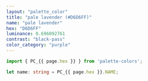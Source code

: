 ```yaml
---
layout: "palette_color"
title: "pale lavender (#D6D6FF)"
name: "pale lavender"
hex: "D6D6FF"
luminance: 0.696092761
contrast: "black-pass"
color_category: "purple"
---
```


```typescript
import { PC_{{ page.hex }} } from 'palette-colors';

let name: string = PC_{{ page.hex }}.NAME;
```
